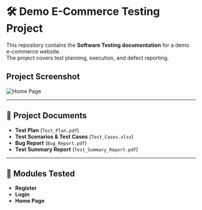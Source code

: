 # 🛠️ Demo E-Commerce Testing Project

This repository contains the **Software Testing documentation** for a demo e-commerce website.  
The project covers test planning, execution, and defect reporting.

## Project Screenshot

![Home Page](./screenshots/home.png)

---

## 📂 Project Documents
- **Test Plan** (`Test_Plan.pdf`)
- **Test Scenarios & Test Cases** (`Test_Cases.xlsx`)
- **Bug Report** (`Bug_Report.pdf`)
- **Test Summary Report** (`Test_Summary_Report.pdf`)


---

## 🧪 Modules Tested
- **Register**
- **Login**
- **Home Page**
